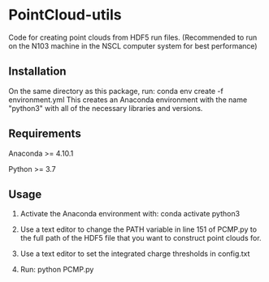 # PointCloud-utils

Code for creating point clouds from HDF5 run files. (Recommended to run on the N103 machine in the NSCL computer 
system for best performance)

## Installation

On the same directory as this package, run: 
	conda env create -f environment.yml
This creates an Anaconda environment with the name "python3" with all of the necessary libraries and versions.

## Requirements

Anaconda >= 4.10.1

Python >= 3.7

## Usage

1. Activate the Anaconda environment with:
	conda activate python3

2. Use a text editor to change the PATH variable in line 151 of PCMP.py to the full path of the HDF5 file that you 
want to construct point clouds for.

3. Use a text editor to set the integrated charge thresholds in config.txt

4. Run:
	python PCMP.py
